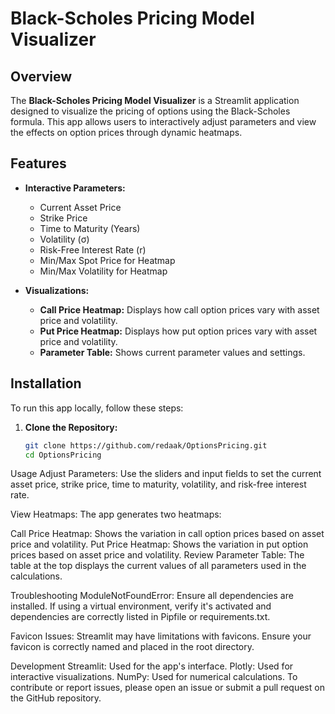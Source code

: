 # **Black-Scholes Pricing Model Visualizer**

## Overview

The **Black-Scholes Pricing Model Visualizer** is a Streamlit application designed to visualize the pricing of options using the Black-Scholes formula. This app allows users to interactively adjust parameters and view the effects on option prices through dynamic heatmaps.

## Features

- **Interactive Parameters:**
  - Current Asset Price
  - Strike Price
  - Time to Maturity (Years)
  - Volatility (σ)
  - Risk-Free Interest Rate (r)
  - Min/Max Spot Price for Heatmap
  - Min/Max Volatility for Heatmap

- **Visualizations:**
  - **Call Price Heatmap:** Displays how call option prices vary with asset price and volatility.
  - **Put Price Heatmap:** Displays how put option prices vary with asset price and volatility.
  - **Parameter Table:** Shows current parameter values and settings.

## Installation

To run this app locally, follow these steps:

1. **Clone the Repository:**

   ```bash
   git clone https://github.com/redaak/OptionsPricing.git
   cd OptionsPricing
  Usage
Adjust Parameters:
Use the sliders and input fields to set the current asset price, strike price, time to maturity, volatility, and risk-free interest rate.

View Heatmaps:
The app generates two heatmaps:

Call Price Heatmap: Shows the variation in call option prices based on asset price and volatility.
Put Price Heatmap: Shows the variation in put option prices based on asset price and volatility.
Review Parameter Table:
The table at the top displays the current values of all parameters used in the calculations.

Troubleshooting
ModuleNotFoundError: Ensure all dependencies are installed. If using a virtual environment, verify it's activated and dependencies are correctly listed in Pipfile or requirements.txt.

Favicon Issues: Streamlit may have limitations with favicons. Ensure your favicon is correctly named and placed in the root directory.

Development
Streamlit: Used for the app's interface.
Plotly: Used for interactive visualizations.
NumPy: Used for numerical calculations.
To contribute or report issues, please open an issue or submit a pull request on the GitHub repository.
